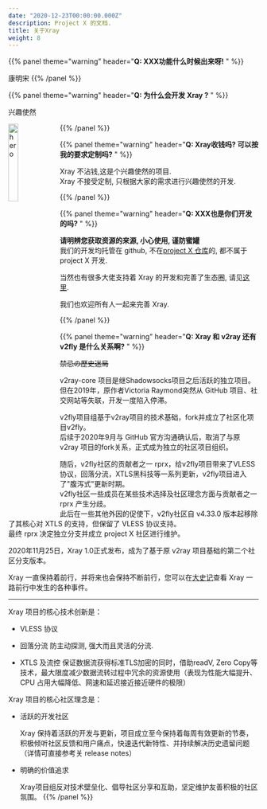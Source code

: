 ```yaml
---
date: "2020-12-23T00:00:00.000Z"
description: Project X 的文档.
title: 关于Xray
weight: 8
---
```


{{% panel theme="warning" header="**Q: XXX功能什么时候出来呀!** " %}}

康明宋
{{% /panel %}}

{{% panel theme="warning" header="**Q: 为什么会开发 Xray ?** " %}}

兴趣使然

 <img src="../hero.jpg" width = "20%" height = "20%" alt="hero" align="left" />

{{% /panel %}}

{{% panel theme="warning" header="**Q: Xray收钱吗? 可以按我的要求定制吗?** " %}}

Xray 不沾钱,这是个兴趣使然的项目.<br>
Xray 不接受定制, 只根据大家的需求进行兴趣使然的开发.

{{% /panel %}}

{{% panel theme="warning" header="**Q: XXX也是你们开发的吗?** " %}}

**请明辨您获取资源的来源, 小心使用, 谨防蜜罐**<br />
我们的开发均托管在 github, 不在[project X 仓库](https://github.com/XTLS)的, 都不属于 project X 开发.

当然也有很多大佬支持着 Xray 的开发和完善了生态圈, 请见[这里](../../links).

我们也欢迎所有人一起来完善 Xray.

{{% /panel %}}

{{% panel theme="warning" header="**Q:  Xray 和 v2ray 还有 v2fly 是什么关系啊?** " %}}

~~禁忌の歷史迷局~~

v2ray-core 项目是继Shadowsocks项目之后活跃的独立项目。<br>
但在2019年，原作者Victoria Raymond突然从 GitHub 项目、社交网站等失联，开发一度陷入停滞。

v2fly项目组基于v2ray项目的技术基础，fork并成立了社区化项目v2fly。<br>
后续于2020年9月与 GitHub 官方沟通确认后，取消了与原 v2ray 项目的fork关系，正式成为独立的社区项目组织。

随后，v2fly社区的贡献者之一 rprx，给v2fly项目带来了VLESS协议，回落分流，XTLS黑科技等一系列更新，v2fly项目进入了"腹泻式"更新时期。<br>
v2fly社区一些成员在某些技术选择及社区理念方面与贡献者之一 rprx 产生分歧。<br>
此后在一些其他外因的促使下，v2fly社区自 v4.33.0 版本起移除了其核心对 XTLS 的支持，但保留了 VLESS 协议支持。<br>
最终 rprx 决定独立分支并成立 project X 社区进行维护。

2020年11月25日，Xray 1.0正式发布，成为了基于原 v2ray 项目基础的第二个社区分支版本。

Xray 一直保持着前行，并将来也会保持不断前行，您可以在[大史记](../../about/new)查看 Xray 一路前行中发生的各种事件。

---

Xray 项目的核心技术创新是：

- VLESS 协议

- 回落分流
防主动探测, 强大而且灵活的分流.

- XTLS 及流控
保证数据流获得标准TLS加密的同时，借助readV, Zero Copy等技术，最大限度减少数据流转过程中冗余的资源使用（表现为性能大幅提升、CPU 占用大幅降低、网速和延迟接近接近硬件的极限）

Xray 项目的核心社区理念是：

- 活跃的开发社区

  Xray 保持着活跃的开发与更新，项目成立至今保持着每周有效更新的节奏，积极倾听社区反馈和用户痛点，快速迭代新特性、并持续解决历史遗留问题（详情可直接参考关 release notes）

- 明确的价值追求

  Xray项目组反对技术壁垒化、倡导社区分享和互助，坚定维护友善积极的社区氛围。
{{% /panel %}}

<br />
